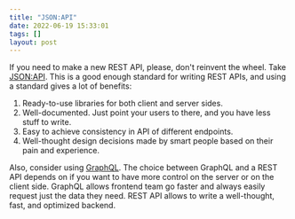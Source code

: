 ```yaml
---
title: "JSON:API"
date: 2022-06-19 15:33:01
tags: []
layout: post
---
```


If you need to make a new REST API, please, don't reinvent the wheel. Take [JSON:API](https://jsonapi.org/). This is a good enough standard for writing REST APIs, and using a standard gives a lot of benefits:

1. Ready-to-use libraries for both client and server sides.
2. Well-documented. Just point your users to there, and you have less stuff to write.
3. Easy to achieve consistency in API of different endpoints.
4. Well-thought design decisions made by smart people based on their pain and experience.

Also, consider using [GraphQL](https://graphql.org/). The choice between GraphQL and a REST API depends on if you want to have more control on the server or on the client side. GraphQL allows frontend team go faster and always easily request just the data they need. REST API allows to write a well-thought, fast, and optimized backend.
